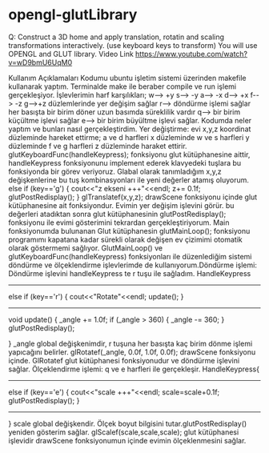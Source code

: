 # opengl-glutLibrary


Q: Construct a 3D home and apply translation, rotatin and scaling transformations interactively. (use keyboard keys to transform)
You will use OPENGL and GLUT library.
Video Link
https://www.youtube.com/watch?v=wD9bmU6UqM0

Kullanım Açıklamaları 
Kodumu ubuntu işletim sistemi üzerinden makefile kullanarak yaptım. Terminalde make ile beraber 
compile ve run işlemi gerçekleşiyor.
İşlevlerimin harf karşılıkları;
w--> +y
s--> -y 
a--> -x
d--> +x
f--> -z
g-->+z düzlemlerinde yer değişim sağlar
r--> döndürme işlemi sağlar her basışta bir birim döner uzun basımda süreklilik vardır
q--> bir birim küçültme işlevi sağlar
e--> bir birim büyültme işlevi sağlar.
Kodumda neler yaptım ve bunları nasıl gerçekleştirdim.
Yer değiştirme: evi x,y,z koordinat düzleminde hareket ettirme;
a ve d harfleri x düzleminde
w ve s harfleri y düzleminde
f ve g harfleri z düzleminde haraket ettirir.
 glutKeyboardFunc(handleKeypress); fonksiyonu glut kütüphanesine aittir, handleKeypress 
fonksiyonunu implement ederek klavyedeki tuşlara bu fonksiyonda bir görev veriyoruz.
Glabal olarak tanımladığım x,y,z değişkenlerine bu tuş kombinasyonları ile yeni değerler atamış 
oluyorum.
 else if (key=='g') {
 cout<<"z ekseni +++"<<endl;
 z+= 0.1f;
 glutPostRedisplay();
 }
glTranslatef(x,y,z); drawScene fonksiyonu içinde glut kütüphanesine ait fonksiyondur.
Evimin yer değişim işlevini görür.
bu değerleri atadıktan sonra glut kütüphanesinin glutPostRedisplay(); fonksiyonu ile evimi gösterimini 
tekrardan gerçekleştiriyorum.
Main fonksiyonumda bulunanan Glut kütüphanesin glutMainLoop(); fonksiyonu programımı kapatana 
kadar sürekli olarak değişen ev çizimimi otomatik olarak göstermemi sağlıyor.
GlutMainLoop() ve glutKeyboardFunc(handleKeypress) fonksiyonları ile düzenlediğim sistemi 
döndürme ve ölçeklendirme işlevlerimde de kullanıyorum.Döndürme işlemi:
Döndürme işlevini handleKeypress te r tuşu ile sağladım.
HandleKeypress
***
else if (key=='r') {
 cout<<"Rotate"<<endl;
 update();
 }
***
void update() {
 _angle += 1.0f;
 if (_angle > 360) {
 _angle -= 360;
 }
 glutPostRedisplay();
 
}
_angle global değişkenimdir, r tuşuna her basışta kaç birim dönme işlemi yapıcağını belirler.
 glRotatef(_angle, 0.0f, 1.0f, 0.0f); drawScene fonksiyonu içinde. GlRotatef glut kütüphanesi 
fonksiyonudur ve döndürme işlevini sağlar.
Ölçeklendirme işlemi: q ve e harfleri ile gerçekleşir.
 HandleKeypress{
***
else if (key=='e') {
 cout<<"scale +++"<<endl;
 scale=scale+0.1f;
 glutPostRedisplay();
 }
***
}
scale global değişkendir. Ölçek boyut bilgisini tutar.glutPostRedisplay() yeniden gösterim sağlar.
glScalef(scale,scale,scale); glut kütüphanesi işlevidir drawScene fonksiyonumun içinde evimin 
ölçeklenmesini sağlar.
